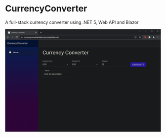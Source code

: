 # CurrencyConverter
A full-stack currency converter using .NET 5, Web API and Blazor


<img src="currencyconverter.PNG" width="1000"> </br> </br>
